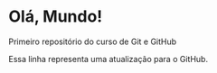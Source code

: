 # Olá, Mundo!
Primeiro repositório do curso de Git e GitHub

Essa linha representa uma atualização para o GitHub.


